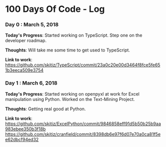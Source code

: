 # 100 Days Of Code - Log

### Day 0 : March 5, 2018

**Today's Progress**: Started working on TypeScript. Step one on the developer roadmap.

**Thoughts**: Will take me some time to get used to TypeScript.

**Link to work**: https://github.com/skitiz/TypeScript/commit/23a0c20e00d3464f8fce5fe651b3eeca509e3754

### Day 1 : March 6, 2018

**Today's Progress**: Started working on openpyxl at work for Excel manipulation using Python. Worked on the Text-Mining Project.

**Thoughts**: Getting real good at Python.

**Link to work**: https://github.com/skitiz/ExcelPython/commit/9846858eff91d5b50b25b9aa983ebee350b3f18b
https://github.com/skitiz/cranfield/commit/8398db6e97f6d07e70a0ca81f5ee62dbcf94ed32


<!-- ### Day 0: February 30, 2016 (Example 1)
##### (delete me or comment me out)

**Today's Progress**: Fixed CSS, worked on canvas functionality for the app.

**Thoughts:** I really struggled with CSS, but, overall, I feel like I am slowly getting better at it. Canvas is still new for me, but I managed to figure out some basic functionality.

**Link to work:** [Calculator App](http://www.example.com)

### Day 0: February 30, 2016 (Example 2)
##### (delete me or comment me out)

**Today's Progress**: Fixed CSS, worked on canvas functionality for the app.

**Thoughts**: I really struggled with CSS, but, overall, I feel like I am slowly getting better at it. Canvas is still new for me, but I managed to figure out some basic functionality.

**Link(s) to work**: [Calculator App](http://www.example.com)


### Day 1: June 27, Monday

**Today's Progress**: I've gone through many exercises on FreeCodeCamp.

**Thoughts** I've recently started coding, and it's a great feeling when I finally solve an algorithm challenge after a lot of attempts and hours spent. -->

<!-- **Link(s) to work**
1. [Find the Longest Word in a String](https://www.freecodecamp.com/challenges/find-the-longest-word-in-a-string)
2. [Title Case a Sentence](https://www.freecodecamp.com/challenges/title-case-a-sentence) -->

